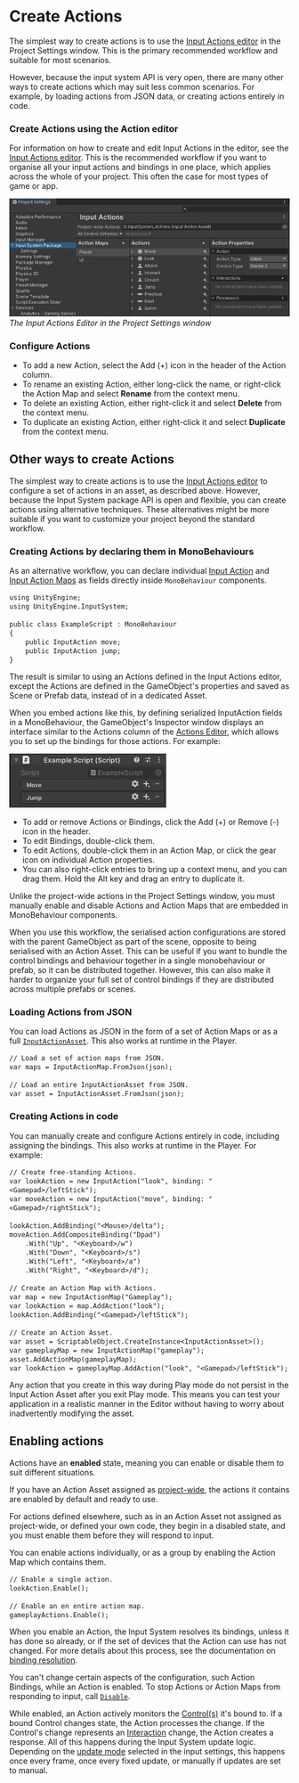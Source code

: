 
# Create Actions

The simplest way to create actions is to use the [Input Actions editor](ActionsEditor.md) in the Project Settings window. This is the primary recommended workflow and suitable for most scenarios.

However, because the input system API is very open, there are many other ways to create actions which may suit less common scenarios. For example, by loading actions from JSON data, or creating actions entirely in code.

### Create Actions using the Action editor

For information on how to create and edit Input Actions in the editor, see the [Input Actions editor](ActionsEditor.md). This is the recommended workflow if you want to organise all your input actions and bindings in one place, which applies across the whole of your project. This often the case for most types of game or app.

![Action Editor Window](Images/ProjectSettingsInputActionsSimpleShot.png)
*The Input Actions Editor in the Project Settings window*


### Configure Actions

* To add a new Action, select the Add (+) icon in the header of the Action column.
* To rename an existing Action, either long-click the name, or right-click the Action Map and select __Rename__ from the context menu.
* To delete an existing Action, either right-click it and select __Delete__ from the context menu.
* To duplicate an existing Action, either right-click it and select __Duplicate__ from the context menu.





## Other ways to create Actions

The simplest way to create actions is to use the [Input Actions editor](ActionsEditor.md) to configure a set of actions in an asset, as described above. However, because the Input System package API is open and flexible, you can create actions using alternative techniques. These alternatives might be more suitable if you want to customize your project beyond the standard workflow.

### Creating Actions by declaring them in MonoBehaviours

As an alternative workflow, you can declare individual [Input Action](../api/UnityEngine.InputSystem.InputAction.html) and [Input Action Maps](../api/UnityEngine.InputSystem.InputActionMap.html) as fields directly inside `MonoBehaviour` components.

```CSharp
using UnityEngine;
using UnityEngine.InputSystem;

public class ExampleScript : MonoBehaviour
{
    public InputAction move;
    public InputAction jump;
}
```

The result is similar to using an Actions defined in the Input Actions editor, except the Actions are defined in the GameObject's properties and saved as Scene or Prefab data, instead of in a dedicated Asset.

When you embed actions like this, by defining serialized InputAction fields in a MonoBehaviour, the GameObject's Inspector window displays an interface similar to the Actions column of the [Actions Editor](./ActionsEditor.md), which allows you to set up the bindings for those actions. For example:

![MyBehavior Inspector](Images/Workflow-EmbeddedActionsInspector.png)

* To add or remove Actions or Bindings, click the Add (+) or Remove (-) icon in the header.
* To edit Bindings, double-click them.<br>
* To edit Actions, double-click them in an Action Map, or click the gear icon on individual Action properties.<br>
* You can also right-click entries to bring up a context menu, and you can drag them. Hold the Alt key and drag an entry to duplicate it.

Unlike the project-wide actions in the Project Settings window, you must manually enable and disable Actions and Action Maps that are embedded in MonoBehaviour components.

When you use this workflow, the serialised action configurations are stored with the parent GameObject as part of the scene, opposite to being serialised with an Action Asset. This can be useful if you want to bundle the control bindings and behaviour together in a single monobehaviour or prefab, so it can be distributed together. However, this can also make it harder to organize your full set of control bindings if they are distributed across multiple prefabs or scenes.

### Loading Actions from JSON

You can load Actions as JSON in the form of a set of Action Maps or as a full [`InputActionAsset`](../api/UnityEngine.InputSystem.InputActionAsset.html). This also works at runtime in the Player.

```CSharp
// Load a set of action maps from JSON.
var maps = InputActionMap.FromJson(json);

// Load an entire InputActionAsset from JSON.
var asset = InputActionAsset.FromJson(json);
```

### Creating Actions in code

You can manually create and configure Actions entirely in code, including assigning the bindings. This also works at runtime in the Player. For example:

```CSharp
// Create free-standing Actions.
var lookAction = new InputAction("look", binding: "<Gamepad>/leftStick");
var moveAction = new InputAction("move", binding: "<Gamepad>/rightStick");

lookAction.AddBinding("<Mouse>/delta");
moveAction.AddCompositeBinding("Dpad")
    .With("Up", "<Keyboard>/w")
    .With("Down", "<Keyboard>/s")
    .With("Left", "<Keyboard>/a")
    .With("Right", "<Keyboard>/d");

// Create an Action Map with Actions.
var map = new InputActionMap("Gameplay");
var lookAction = map.AddAction("look");
lookAction.AddBinding("<Gamepad>/leftStick");

// Create an Action Asset.
var asset = ScriptableObject.CreateInstance<InputActionAsset>();
var gameplayMap = new InputActionMap("gameplay");
asset.AddActionMap(gameplayMap);
var lookAction = gameplayMap.AddAction("look", "<Gamepad>/leftStick");
```

Any action that you create in this way during Play mode do not persist in the Input Action Asset after you exit Play mode. This means you can test your application in a realistic manner in the Editor without having to worry about inadvertently modifying the asset.


## Enabling actions

Actions have an **enabled** state, meaning you can enable or disable them to suit different situations.

If you have an Action Asset assigned as [project-wide](./ProjectWideActions.md), the actions it contains are enabled by default and ready to use.

For actions defined elsewhere, such as in an Action Asset not assigned as project-wide, or defined your own code, they begin in a disabled state, and you must enable them before they will respond to input.

You can enable actions individually, or as a group by enabling the Action Map which contains them.

```CSharp
// Enable a single action.
lookAction.Enable();

// Enable an en entire action map.
gameplayActions.Enable();
```

When you enable an Action, the Input System resolves its bindings, unless it has done so already, or if the set of devices that the Action can use has not changed. For more details about this process, see the documentation on [binding resolution](ActionBindings.md#binding-resolution).

You can't change certain aspects of the configuration, such Action Bindings, while an Action is enabled. To stop Actions or Action Maps from responding to input, call  [`Disable`](../api/UnityEngine.InputSystem.InputAction.html#UnityEngine_InputSystem_InputAction_Disable).

While enabled, an Action actively monitors the [Control(s)](Controls.md) it's bound to. If a bound Control changes state, the Action processes the change. If the Control's change represents an [Interaction](Interactions.md) change, the Action creates a response. All of this happens during the Input System update logic. Depending on the [update mode](Settings.md#update-mode) selected in the input settings, this happens once every frame, once every fixed update, or manually if updates are set to manual.
